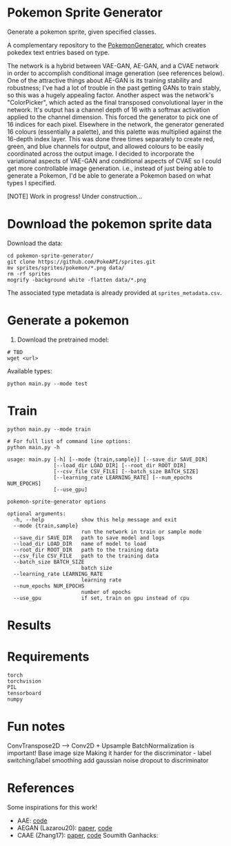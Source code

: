 # Pokemon Sprite Generator

Generate a pokemon sprite, given specified classes.

A complementary repository to the [PokemonGenerator](https://github.com/SpenDM/PokemonGenerator), which creates pokedex text entries based on type.

The network is a hybrid between VAE-GAN, AE-GAN, and a CVAE network in order to accomplish conditional image generation (see references below). One of the attractive things about AE-GAN is its training stability and robustness; I've had a lot of trouble in the past getting GANs to train stably, so this was a hugely appealing factor. Another aspect was the network's "ColorPicker", which acted as the final transposed convolutional layer in the network. It's output has a channel depth of 16 with a softmax activation applied to the channel dimension. This forced the generator to pick one of 16 indices for each pixel. Elsewhere in the network, the generator generated 16 colours (essentially a palette), and this palette was multiplied against the 16-depth index layer. This was done three times separately to create red, green, and blue channels for output, and allowed colours to be easily coordinated across the output image. I decided to incorporate the variational aspects of VAE-GAN and conditional aspects of CVAE so I could get more controllable image generation. i.e., instead of just being able to generate a Pokemon, I'd be able to generate a Pokemon based on what types I specified.

[NOTE] Work in progress! Under construction...

# Download the pokemon sprite data

Download the data:
```
cd pokemon-sprite-generator/
git clone https://github.com/PokeAPI/sprites.git
mv sprites/sprites/pokemon/*.png data/
rm -rf sprites
mogrify -background white -flatten data/*.png
```

The associated type metadata is already provided at `sprites_metadata.csv`.

# Generate a pokemon

1. Download the pretrained model:
```
# TBD
wget <url>
```
Available types: 
```
python main.py --mode test 
```

# Train 

```
python main.py --mode train

# For full list of command line options:
python main.py -h 

usage: main.py [-h] [--mode {train,sample}] [--save_dir SAVE_DIR]
               [--load_dir LOAD_DIR] [--root_dir ROOT_DIR]
               [--csv_file CSV_FILE] [--batch_size BATCH_SIZE]
               [--learning_rate LEARNING_RATE] [--num_epochs NUM_EPOCHS]
               [--use_gpu]

pokemon-sprite-generator options

optional arguments:
  -h, --help            show this help message and exit
  --mode {train,sample}
                        run the network in train or sample mode
  --save_dir SAVE_DIR   path to save model and logs
  --load_dir LOAD_DIR   name of model to load
  --root_dir ROOT_DIR   path to the training data
  --csv_file CSV_FILE   path to the training data
  --batch_size BATCH_SIZE
                        batch size
  --learning_rate LEARNING_RATE
                        learning rate
  --num_epochs NUM_EPOCHS
                        number of epochs
  --use_gpu             if set, train on gpu instead of cpu
```

# Results 


# Requirements
```
torch 
torchvision
PIL
tensorboard
numpy
```

# Fun notes

ConvTranspose2D --> Conv2D + Upsample
BatchNormalization is important! 
Base image size 
Making it harder for the discriminator -
label switching/label smoothing
add gaussian noise 
dropout to discriminator

# References

Some inspirations for this work!

- AAE: [code](https://github.com/neale/Adversarial-Autoencoder)
- AEGAN (Lazarou20): [paper](https://arxiv.org/abs/2004.05472), [code](https://github.com/ConorLazarou/PokeGAN)
- CAAE (Zhang17): [paper](http://web.eecs.utk.edu/~zzhang61/docs/papers/2017_CVPR_Age.pdf), [code](https://github.com/mattans/AgeProgression/tree/v1.0.0)
Soumith Ganhacks: 